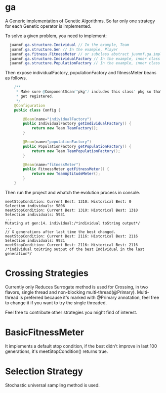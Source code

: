 ga
==
A Generic implementation of Genetic Algorithms. So far only one strategy for 
each Genetic operator is implemented.

To solve a given problem, you need to implement: 
```java
  juanmf.ga.structure.Individual // In the example, Team
  juanmf.ga.structure.Gen // In the example, Player
  juanmf.ga.fitness.FitnessMeter // or subclass abstract juanmf.ga.implementation.BasicFitnessMeter
  juanmf.ga.structure.IndividualFactory // In the example, inner class of Team
  juanmf.ga.structure.PopulationFactory // In the example, inner class of Team
```

Then expose individualFactory, populationFactory and fitnessMeter beans as follows.

```java
    /**
     * Make sure @ComponentScan("pkg") includes this class' pkg so that these beans
     * get registered.
     */
    @Configuration
    public class Config {

        @Bean(name="individualFactory")
        public IndividualFactory getIndividualFactory() {
            return new Team.TeamFactory();
        }

        @Bean(name="populationFactory")
        public PopulationFactory getPopulationFactory() {
            return new Team.TeamPopulationFactory();
        }

        @Bean(name="fitnessMeter")
        public FitnessMeter getFitnessMeter() {
            return new TeamAptitudeMeter();
        }
    }
```

Then run the project and whatch the evolution process in console.
```
meetStopCondition: Current Best: 1310: Historical Best: 0
Selection individuals: 5806
meetStopCondition: Current Best: 1310: Historical Best: 1310
Selection individuals: 5931
...
Mutating at gen:14. individual:/*individual toString output*/
...
// X generations after last time the best changed.
meetStopCondition: Current Best: 2116: Historical Best: 2116
Selection individuals: 9921
meetStopCondition: Current Best: 2116: Historical Best: 2116
/*individual toString output of the best Individual in the last generation*/ 
```

Crossing Strategies
===================

Currently only Reduces Surrogate method is used for Crossing, in two flavors,
single thread and non-blocking multi-thread(@Primary). Multi-thread is preferred 
because it's marked with @Primary annotation, feel free to change it if you want 
to try the single threaded.

Feel free to contribute other strategies you might find of interest.

BasicFitnessMeter
=================

It implements a default stop condition, if the best didn't improve in last 100 
generations, it's meetStopCondition() returns true.

Selection Strategy
==================

Stochastic universal sampling method is used.
